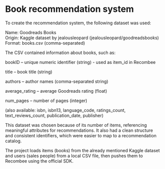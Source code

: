 # Book recommendation system

To create the recommendation system, the following dataset was used:

Name: Goodreads Books  
Origin: Kaggle dataset by jealousleopard (jealousleopard/goodreadsbooks)  
Format: books.csv (comma-separated)

The CSV contained information about books, such as:

bookID – unique numeric identifier (string) - used as item_id in Recombee

title – book title (string)

authors – author names (comma-separated string)

average_rating – average Goodreads rating (float)

num_pages – number of pages (integer)

(also available: isbn, isbn13, language_code, ratings_count, text_reviews_count, publication_date, publisher)

This dataset was chosen because of its number of items, referencing meaningful attributes for recommendations. It also had a clean structure and consistent identifiers, which were easier to map to a recommendation catalog.

The project loads items (books) from the already mentioned Kaggle dataset and users (sales people) from a local CSV file, then pushes them to Recombee using the official SDK.
